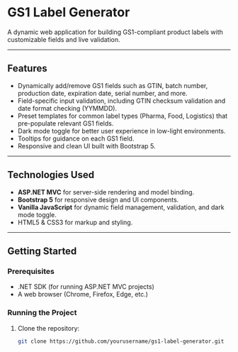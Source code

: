 # GS1 Label Generator

A dynamic web application for building GS1-compliant product labels with customizable fields and live validation.

---

## Features

- Dynamically add/remove GS1 fields such as GTIN, batch number, production date, expiration date, serial number, and more.
- Field-specific input validation, including GTIN checksum validation and date format checking (YYMMDD).
- Preset templates for common label types (Pharma, Food, Logistics) that pre-populate relevant GS1 fields.
- Dark mode toggle for better user experience in low-light environments.
- Tooltips for guidance on each GS1 field.
- Responsive and clean UI built with Bootstrap 5.

---

## Technologies Used

- **ASP.NET MVC** for server-side rendering and model binding.
- **Bootstrap 5** for responsive design and UI components.
- **Vanilla JavaScript** for dynamic field management, validation, and dark mode toggle.
- HTML5 & CSS3 for markup and styling.

---

## Getting Started

### Prerequisites

- .NET SDK (for running ASP.NET MVC projects)
- A web browser (Chrome, Firefox, Edge, etc.)

### Running the Project

1. Clone the repository:

   ```bash
   git clone https://github.com/yourusername/gs1-label-generator.git
